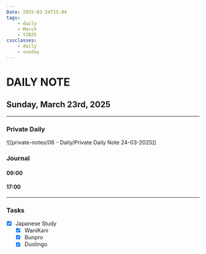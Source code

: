 ```yaml
---
Date: 2025-03-24T15:04
tags:
    - daily
    - March
    - Y2025
cssclasses:
    - daily
    - sunday
---
```

# DAILY NOTE
## Sunday, March 23rd, 2025
***
### Private Daily

![[private-notes/06 - Daily/Private Daily Note 24-03-2025]]

### Journal

#### 09:00

#### 17:00

***
### Tasks
- [x] Japanese Study
    - [x] WaniKani
    - [x] Bunpro
    - [x] Duolingo